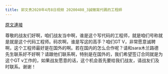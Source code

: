```yaml
---
title: 郭文贵2020年4月8日视频 20200408_3誠徵寫代碼的工程師
---
```


[原文連接](https://gnews.org/ThreadView/53479294)

尊敬的战友们好啊，咱们战友当中啊，谁是这个写代码的工程师，就是咱们号称就是就是这个代码工程师。码农啊，谁是写这的高手？咱们GT V，非常愿意诚聘啊，这个工程师最好是在国外的啊。若在国内的怎么合作呢？请和sara木兰路德先生联系好不好啊？请跟他们联系啊，特别是在国外的，我们希望签订合同就是为这个GT v工作的，如果战友愿意的话，这个机会首先要给我们战友，请战友们及时联系。谢谢！
